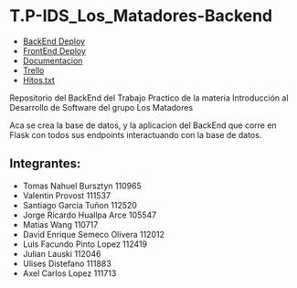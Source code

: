 # T.P-IDS_Los_Matadores-Backend

* [BackEnd Deploy](https://los1matadoresapi.pythonanywhere.com/)
* [FrontEnd Deploy](https://los1matadoresfront.pythonanywhere.com/)
* [Documentacion](https://drive.google.com/file/d/1-EBHzEelHRzIKVtmZrLVnO0IL9yqgxFQ/view?usp=sharing)
* [Trello](https://trello.com/b/K0HIyndU/tp-ids)
* [Hitos.txt](https://github.com/TomasBursztyn/T.P-IDS-grupo-Los-matadores/files/15490617/Hitos.txt)

Repositorio del BackEnd del Trabajo Practico de la materia Introducción al Desarrollo de Software del grupo Los Matadores

Aca se crea la base de datos, y la aplicacion del BackEnd que corre en Flask con todos sus endpoints interactuando con la base de datos.

## Integrantes:
* Tomas Nahuel Bursztyn 110965
* Valentin Provost 111537
* Santiago Garcia Tuñon 112520
* Jorge Ricardo Huallpa Arce 105547
* Matias Wang 110717
* David Enrique Semeco Olivera 112012
* Luis Facundo Pinto Lopez 112419
* Julian Lauski 112046
* Ulises Distefano 111883
* Axel Carlos Lopez 111713
